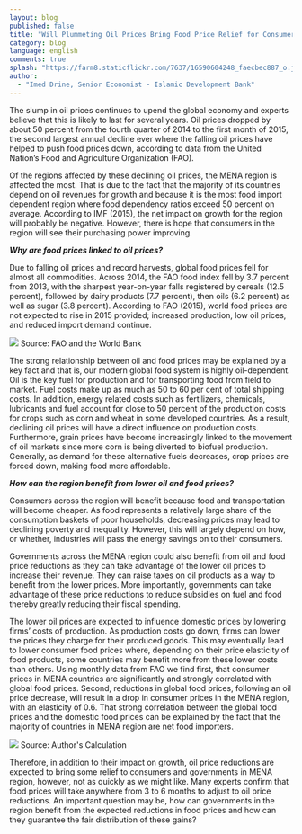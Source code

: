 ```yaml
---
layout: blog
published: false
title: "Will Plummeting Oil Prices Bring Food Price Relief for Consumers in the MENA Region?"
category: blog
language: english
comments: true
splash: "https://farm8.staticflickr.com/7637/16590604248_faecbec887_o.jpg"
author: 
  - "Imed Drine, Senior Economist - Islamic Development Bank"
---
```


The slump in oil prices continues to upend the global economy and experts believe that this is likely to last for several years. Oil prices dropped by about 50 percent from the fourth quarter of 2014 to the first month of 2015, the second largest annual decline ever where the falling oil prices have helped to push food prices down, according to data from the United Nation’s Food and Agriculture Organization (FAO). 
<!-- more -->

Of the regions affected by these declining oil prices, the MENA region is affected the most. That is due to the fact that the majority of its countries depend on oil revenues for growth and because it is the most food import dependent region where food dependency ratios exceed 50 percent on average. According to IMF (2015), the net impact on growth for the region will probably be negative. However, there is hope that consumers in the region will see their purchasing power improving. 

**_Why are food prices linked to oil prices?_**

Due to falling oil prices and record harvests, global food prices fell for almost all commodities.  Across 2014, the FAO food index fell by 3.7 percent from 2013, with the sharpest year-on-year falls registered by cereals (12.5 percent), followed by dairy products (7.7 percent), then oils (6.2 percent) as well as sugar (3.8 percent). According to FAO (2015), world food prices are not expected to rise in 2015 provided; increased production, low oil prices, and reduced import demand continue.

![](https://farm8.staticflickr.com/7641/16570934427_9ed871ec8d.jpg)
Source: FAO and the World Bank   

The strong relationship between oil and food prices may be explained by a key fact and that is, our modern global food system is highly oil-dependent.  Oil is the key fuel for production and for transporting food from field to market. Fuel costs make up as much as 50 to 60 per cent of total shipping costs. In addition, energy related costs such as fertilizers, chemicals, lubricants and fuel account for close to 50 percent of the production costs for crops such as corn and wheat in some developed countries. As a result, declining oil prices will have a direct influence on production costs. Furthermore, grain prices have become increasingly linked to the movement of oil markets since more corn is being diverted to biofuel production. Generally, as demand for these alternative fuels decreases, crop prices are forced down, making food more affordable. 

**_How can the region benefit from lower oil and food prices?_** 

Consumers across the region will benefit because food and transportation will become cheaper. As food represents a relatively large share of the consumption baskets of poor households, decreasing prices may lead to declining poverty and inequality. However, this will largely depend on how, or whether, industries will pass the energy savings on to their consumers. 

Governments across the MENA region could also benefit from oil and food price reductions as they can take advantage of the lower oil prices to increase their revenue. They can raise taxes on oil products as a way to benefit from the lower prices. More importantly, governments can take advantage of these price reductions to reduce subsidies on fuel and food thereby greatly reducing their fiscal spending.

The lower oil prices are expected to influence domestic prices by lowering firms’ costs of production.  As production costs go down, firms can lower the prices they charge for their produced goods. This may eventually lead to lower consumer food prices where, depending on their price elasticity of food products, some countries may benefit more from these lower costs than others. Using monthly data from FAO we find first, that consumer prices in MENA countries are significantly and strongly correlated with global food prices. Second, reductions in global food prices, following an oil price decrease, will result in a drop in consumer prices in the MENA region, with an elasticity of 0.6. That strong correlation between the global food prices and the domestic food prices can be explained by the fact that the majority of countries in MENA region are net food importers.


![](https://farm9.staticflickr.com/8570/16158296533_43aa1e65c0.jpg) 
Source: Author's Calculation

Therefore, in addition to their impact on growth, oil price reductions are expected to bring some relief to consumers and governments in MENA region, however, not as quickly as we might like. Many experts confirm that food prices will take anywhere from 3 to 6 months to adjust to oil price reductions. An important question may be, how can governments in the region benefit from the expected reductions in food prices and how can they guarantee the fair distribution of these gains?